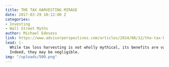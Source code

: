 ```yaml
---
title: THE TAX HARVESTING MIRAGE
date: 2017-03-29 10:12:00 Z
categories:
- Investing
- Wall Street Myths
author: Michael Edesess
link: https://www.advisorperspectives.com/articles/2014/08/12/the-tax-harvesting-mirage
lead: |-
  While tax loss harvesting is not wholly mythical, its benefits are vastly overstated.
  Indeed, they may be negligible.
img: "/uploads/500.png"
---
```


